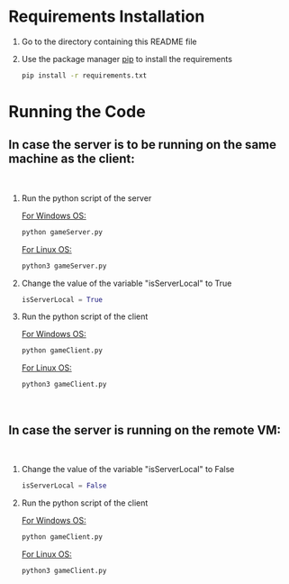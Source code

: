 # Requirements Installation

1. Go to the directory containing this README file
2. Use the package manager [pip](https://pip.pypa.io/en/stable/) to install the requirements

    ```bash
    pip install -r requirements.txt
    ```

# Running the Code

## In case the server is to be running on the same machine as the client:

<br/>

1. Run the python script of the server
    <div><ins>For Windows OS:</ins></div>

    ```bash
    python gameServer.py
    ```
    <div><ins>For Linux OS:</ins></div>

    ```bash
    python3 gameServer.py
    ```

2. Change the value of the variable "isServerLocal" to True

    ```python
    isServerLocal = True
    ```

3. Run the python script of the client
    <div><ins>For Windows OS:</ins></div>

    ```bash
    python gameClient.py
    ```
    <div><ins>For Linux OS:</ins></div>

    ```bash
    python3 gameClient.py
    ```

<br/>

## In case the server is running on the remote VM:

<br/>

1. Change the value of the variable "isServerLocal" to False

    ```python
    isServerLocal = False
    ```

2. Run the python script of the client
    <div><ins>For Windows OS:</ins></div>

    ```bash
    python gameClient.py
    ```
    <div><ins>For Linux OS:</ins></div>

    ```bash
    python3 gameClient.py
    ```
